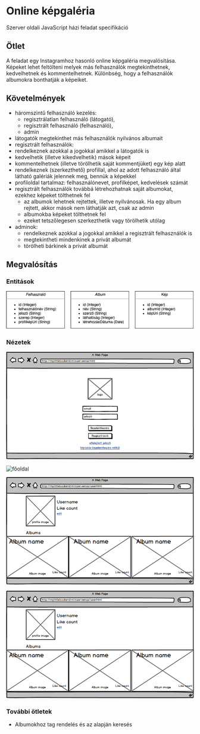 # Online képgaléria

Szerver oldali JavaScript házi feladat specifikáció

## Ötlet

A feladat egy Instagramhoz hasonló online képgaléria megvalósítása. Képeket lehet feltölteni melyek más felhasználók megtekinthetnek, kedvelhetnek és kommentelhetnek. Különbség, hogy a felhasználók albumokra bonthatják a képeiket.

## Követelmények

* háromszintű felhasználó kezelés: 
  * regisztrálatlan felhasználó (látogató), 
  * regisztrált felhasználó (felhasználó),
  * admin
* látogatók megtekinthet más felhasználók nyilvános albumait
*  regisztrált felhasználók:
  * rendelkeznek azokkal a jogokkal amikkel a látogatók is
  * kedvelhetik (illetve kikedvelhetik) mások képeit
  * kommentelhetnek (illetve törölhetik saját kommentjüket) egy kép alatt
  * rendelkeznek (szerkezthető) profillal, ahol az adott felhasználó által látható galériák jelennek meg, bennük a képekkel 
  * profiloldal tartalmaz: felhasználónevet, profilképet, kedvelések számát
* regisztrált felhasználók továbbá létrehozhatnak saját albumokat, ezekhez képeket tölthetnek fel
  * az albumok lehetnek rejtettek, illetve nyilvánosak. Ha egy album rejtett, akkor mások nem láthatják azt, csak az admin
  * albumokba képeket tölthetnek fel
  * ezeket tetszőlegesen szerkezthetik vagy törölhetik utólag
* adminok:
  * rendelkeznek azokkal a jogokkal amikkel a regisztrált felhasználók is
  * megtekintheti mindenkinek a privát albumát
  * törölheti bárkinek a privát albumát







## Megvalósítás

### Entitások

![diagram](./images/diagram.png)

### Nézetek

![login](./images/login.png)

![főoldal](./images/főoldal.png)

![profil](./images/profil.png)

![profil](./images/profil.png)

### További ötletek

* Albumokhoz tag rendelés és az alapján keresés
